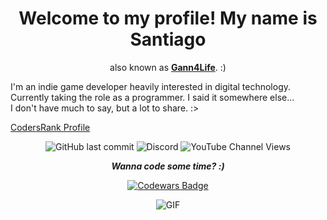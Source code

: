 [//]: # "This is supposed to be a markdown comment, hello! OwO/"
 
<div align="center">

# Welcome to my profile! My name is Santiago
also known as <b>[Gann4Life](https://gann4life.itch.io)</b>. :)
  
</div>

I'm an indie game developer heavily interested in digital technology.<br> 
Currently taking the role as a programmer.
I said it somewhere else... <br>
I don't have much to say, but a lot to share. :>

[CodersRank Profile](https://profile.codersrank.io/user/gann4life/)

<div align="center">

![GitHub last commit](https://img.shields.io/github/last-commit/gann4life/gann4life?label=Last%20Edit&style=for-the-badge)
![Discord](https://img.shields.io/discord/521772451504455680?color=lightgrey&label=Discord%20Server&style=for-the-badge)
![YouTube Channel Views](https://img.shields.io/youtube/channel/views/UCVv_eTgcWq3QNxWY_HFWBOw?label=YouTube%20Views&style=for-the-badge)    

</div>
    
<div align="center">    

***Wanna code some time? :)***

[![Codewars Badge](https://www.codewars.com/users/Gann4Life/badges/large)](https://www.codewars.com/r/ipj2ng)

![GIF](https://media.giphy.com/media/gjrYDwbjnK8x36xZIO/giphy.gif)
  
</div>
